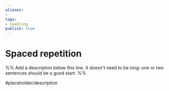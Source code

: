 ```yaml
---
aliases: 
- 
tags:
- seedling
publish: true
---
```


# Spaced repetition

%% Add a description below this line. It doesn't need to be long: one or two sentences should be a good start. %%

#placeholder/description 

